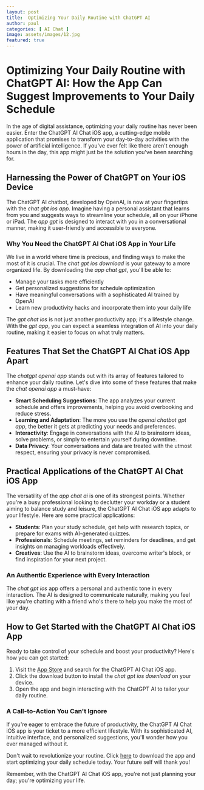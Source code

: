 ```yaml
---
layout: post
title:  Optimizing Your Daily Routine with ChatGPT AI
author: paul
categories: [ AI Chat ]
image: assets/images/12.jpg
featured: true
---
```


# Optimizing Your Daily Routine with ChatGPT AI: How the App Can Suggest Improvements to Your Daily Schedule

In the age of digital assistance, optimizing your daily routine has never been easier. Enter the ChatGPT AI Chat iOS app, a cutting-edge mobile application that promises to transform your day-to-day activities with the power of artificial intelligence. If you've ever felt like there aren't enough hours in the day, this app might just be the solution you've been searching for.

## Harnessing the Power of ChatGPT on Your iOS Device

The ChatGPT AI chatbot, developed by OpenAI, is now at your fingertips with the *chat gbt ios app*. Imagine having a personal assistant that learns from you and suggests ways to streamline your schedule, all on your iPhone or iPad. The *app gpt* is designed to interact with you in a conversational manner, making it user-friendly and accessible to everyone.

### Why You Need the ChatGPT AI Chat iOS App in Your Life

We live in a world where time is precious, and finding ways to make the most of it is crucial. The *chat gpt ios download* is your gateway to a more organized life. By downloading the *app chat gpt*, you'll be able to:

- Manage your tasks more efficiently
- Get personalized suggestions for schedule optimization
- Have meaningful conversations with a sophisticated AI trained by OpenAI
- Learn new productivity hacks and incorporate them into your daily life

The *gpt chat ios* is not just another productivity app; it's a lifestyle change. With the *gpt app*, you can expect a seamless integration of AI into your daily routine, making it easier to focus on what truly matters.

## Features That Set the ChatGPT AI Chat iOS App Apart

The *chatgpt openai app* stands out with its array of features tailored to enhance your daily routine. Let's dive into some of these features that make the *chat openai app* a must-have:

- **Smart Scheduling Suggestions**: The app analyzes your current schedule and offers improvements, helping you avoid overbooking and reduce stress.
- **Learning and Adaptation**: The more you use the *openai chatbot gpt app*, the better it gets at predicting your needs and preferences.
- **Interactivity**: Engage in conversations with the AI to brainstorm ideas, solve problems, or simply to entertain yourself during downtime.
- **Data Privacy**: Your conversations and data are treated with the utmost respect, ensuring your privacy is never compromised.

## Practical Applications of the ChatGPT AI Chat iOS App

The versatility of the *app chat ai* is one of its strongest points. Whether you're a busy professional looking to declutter your workday or a student aiming to balance study and leisure, the ChatGPT AI Chat iOS app adapts to your lifestyle. Here are some practical applications:

- **Students**: Plan your study schedule, get help with research topics, or prepare for exams with AI-generated quizzes.
- **Professionals**: Schedule meetings, set reminders for deadlines, and get insights on managing workloads effectively.
- **Creatives**: Use the AI to brainstorm ideas, overcome writer's block, or find inspiration for your next project.

### An Authentic Experience with Every Interaction

The *chat gpt ios* app offers a personal and authentic tone in every interaction. The AI is designed to communicate naturally, making you feel like you're chatting with a friend who's there to help you make the most of your day.

## How to Get Started with the ChatGPT AI Chat iOS App

Ready to take control of your schedule and boost your productivity? Here's how you can get started:

1. Visit the [App Store](https://apps.apple.com/us/app/ai-ask-chat-with-ai-bots/id6472484891) and search for the ChatGPT AI Chat iOS app.
2. Click the download button to install the *chat gpt ios download* on your device.
3. Open the app and begin interacting with the ChatGPT AI to tailor your daily routine.

### A Call-to-Action You Can't Ignore

If you're eager to embrace the future of productivity, the ChatGPT AI Chat iOS app is your ticket to a more efficient lifestyle. With its sophisticated AI, intuitive interface, and personalized suggestions, you'll wonder how you ever managed without it.

Don't wait to revolutionize your routine. Click [here](https://apps.apple.com/us/app/ai-ask-chat-with-ai-bots/id6472484891) to download the app and start optimizing your daily schedule today. Your future self will thank you!

Remember, with the ChatGPT AI Chat iOS app, you're not just planning your day; you're optimizing your life.